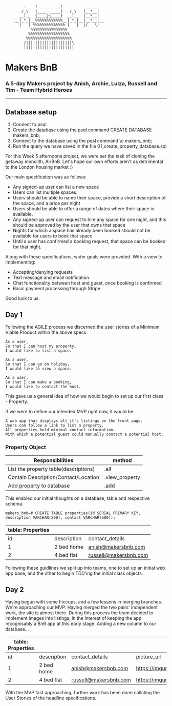        
            .    !__________!    .    _______
           /_\   |____  ____|   /_\   |__*__|
          __|__  {____}{____}  __|__  |__*__|
        __|_*_|__%%%%%%%%%%%%__|_*_|__|__*__|__
          |   | %%%%%%%%%%%%%% |   |  |/   \|
               %%%%%%%%%%%%%%%%
              %%%%%%%%%%%%%%%%%%
             %%%%%%%%%%%%%%%%%%%%
            /||||||||||||||||||||\
            ||||||||||||||||||||||


# Makers BnB
### A 5-day Makers project by Anish, Archie, Luiza, Russell and Tim - Team Hybrid Heroes
---

## Database setup
1. Connect to psql
2. Create the database using the psql command CREATE DATABASE makers_bnb;
3. Connect to the database using the pqsl command \c makers_bnb;
4. Run the query we have saved in the file 01_create_property_database.sql


For this Week 5 afternoons project, we were set the task of cloning the getaway monolith, AirBnB. Let's hope our own efforts aren't as detrimental to the London housing market :)

Our main specification was as follows:
- Any signed-up user can list a new space
- Users can list multiple spaces.
- Users should be able to name their space, provide a short description of the space, and a price per night
- Users should be able to offer a range of dates where their space is available.
- Any signed-up user can request to hire any space for one night, and this should be approved by the user that owns that space
- Nights for which a space has already been booked should not be available for users to book that space
- Until a user has confirmed a booking request, that space can be booked for that night.

Along with these specifications, wider goals were provided. With a view to implementing:
- Accepting/denying requests
- Text message and email notification
- Chat functionality between host and guest, once booking is confirmed
- Basic payment processing through Stripe

Good luck to us.

## Day 1

Following the AGILE process we discerned the user stories of a Minimum Viable Product within the above specs.

```
As a user,
So that I can host my property,
I would like to list a space.`

As a user,
So that I can go on holiday,
I would like to view a space.

As a user,
So that I can make a booking,
I would like to contact the host.
```

This gave us a general idea of how we would begin to set up our first class - Property.

If we were to define our intended MVP right now, it would be:
```
A web app that displays all it's listings on the front page.
Users can follow a link to list a property. 
All properties hold minimal contact information.
With which a potential guest could manually contact a potential host.
```

### Property Object

| Responsibilities | method  |
| ----------- | ----------- |
| List the property table(descriptions) | .all |
| Contain Description/Contact/Location | .view_property |
| Add property to database | .add |

This enabled our initial thoughts on a database, table and respective schema.

```
makers_bnb=# CREATE TABLE properties(id SERIAL PRIMARY KEY, description VARCHAR(200), contact VARCHAR(600));
```
| table: Properties |   |   |
| ----------- | ----------- | ----------- |
| id | description  | contact_details
| 1 | 2 bed home | anish@makersbnb.com
| 2 | 4 bed flat | russell@makersbnb.com

Following these guidlines we split up into teams, one to set up an initial web app base, and the other to begin TDD'ing the initial class objects.

## Day 2

Having begun with some hiccups, and a few lessons in merging branches. We're approaching our MVP. Having merged the two pairs' independent work, the site is almost there. During this process the team decided to implement images into listings, in the interest of keeping the app recognisably a BnB app at this early stage. Adding a new column to our database...

| table: Properties |   |   |   |
| ----------- | ----------- | ----------- |  ----------- |
| id | description  | contact_details | picture_url |
| 1 | 2 bed home | anish@makersbnb.com | https://imgur.com/jFaSxym |
| 2 | 4 bed flat | russell@makersbnb.com| https://imgur.com/QsFxtm|

With the MVP fast approaching, further work has been done collating the User Stories of the headline specifications.
